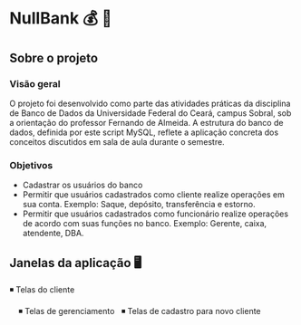 <h1>NullBank 💰 🎲 </h1>
<h2>Sobre o projeto</h2>
<h3>Visão geral</h3>
<p>O projeto foi desenvolvido como parte das atividades práticas da disciplina de Banco de Dados da Universidade Federal do Ceará, campus Sobral, sob a orientação do professor Fernando de Almeida. A estrutura do banco de dados, definida por este script MySQL, reflete a aplicação concreta dos conceitos discutidos em sala de aula durante o semestre.<p>
<h3>Objetivos</h3>
<ul>
  <li> Cadastrar os usuários do banco </li>
  <li> Permitir que usuários cadastrados como cliente realize operações em sua conta. Exemplo: Saque, depósito, transferência e estorno. </li>
  <li> Permitir que usuários cadastrados como funcionário realize operações de acordo com suas funções no banco. Exemplo: Gerente, caixa, atendente, DBA.</li>
</ul>
<h2>Janelas da aplicação 🖥️ </h2>

  ◾ Telas do cliente 

 <img src="imagens/login.jpeg" alt="">
  <img src="imagens/cliente.jpeg" alt="">
  <img src="imagens/operacoescliente.jpeg" alt="">
  <img src="imagens/operacoes_caixa.jpeg" alt="">
   ◾ Telas de gerenciamento 
  <img src="imagens/gerente.jpeg" alt="">
  <img src="imagens/acao_gerente.jpeg" alt="">
   ◾ Telas de cadastro para novo cliente 
  <img src="imagens/cadastro_cliente.jpeg" alt="">
  <img src="imagens/endereco_cliente.jpeg" alt="">
